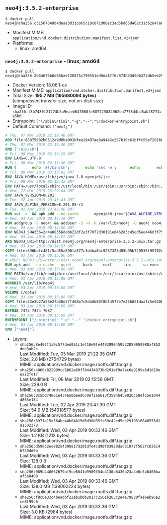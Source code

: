 ## `neo4j:3.5.2-enterprise`

```console
$ docker pull neo4j@sha256:c3150784dd4deaa3d31c865c19c671d08ec3ad5bd65d462c31c62847a6ca0871
```

-	Manifest MIME: `application/vnd.docker.distribution.manifest.list.v2+json`
-	Platforms:
	-	linux; amd64

### `neo4j:3.5.2-enterprise` - linux; amd64

```console
$ docker pull neo4j@sha256:2b64676b0d656aef28875c799551ed0ea1ff6c874b33d9db372db5ee29fd9adb
```

-	Docker Version: 18.06.1-ce
-	Manifest MIME: `application/vnd.docker.distribution.manifest.v2+json`
-	Total Size: **195.7 MB (195680094 bytes)**  
	(compressed transfer size, not on-disk size)
-	Image ID: `sha256:f8b7480f21274b5a9eae4647068fe807225834962ea7778d4cd5ab28774ce5b6`
-	Entrypoint: `["\/sbin\/tini","-g","--","\/docker-entrypoint.sh"]`
-	Default Command: `["neo4j"]`

```dockerfile
# Thu, 07 Mar 2019 22:19:40 GMT
ADD file:88875982b0512a9d0ba001bfea19497ae9a9442c257b19c61bffc56e7201b0c3 in / 
# Thu, 07 Mar 2019 22:19:40 GMT
CMD ["/bin/sh"]
# Fri, 08 Mar 2019 02:13:29 GMT
ENV LANG=C.UTF-8
# Fri, 08 Mar 2019 02:13:30 GMT
RUN { 		echo '#!/bin/sh'; 		echo 'set -e'; 		echo; 		echo 'dirname "$(dirname "$(readlink -f "$(which javac || which java)")")"'; 	} > /usr/local/bin/docker-java-home 	&& chmod +x /usr/local/bin/docker-java-home
# Fri, 08 Mar 2019 02:13:42 GMT
ENV JAVA_HOME=/usr/lib/jvm/java-1.8-openjdk/jre
# Fri, 08 Mar 2019 02:13:42 GMT
ENV PATH=/usr/local/sbin:/usr/local/bin:/usr/sbin:/usr/bin:/sbin:/bin:/usr/lib/jvm/java-1.8-openjdk/jre/bin:/usr/lib/jvm/java-1.8-openjdk/bin
# Wed, 27 Mar 2019 23:29:04 GMT
ENV JAVA_VERSION=8u201
# Tue, 02 Apr 2019 23:45:43 GMT
ENV JAVA_ALPINE_VERSION=8.201.08-r1
# Tue, 02 Apr 2019 23:45:46 GMT
RUN set -x 	&& apk add --no-cache 		openjdk8-jre="$JAVA_ALPINE_VERSION" 	&& [ "$JAVA_HOME" = "$(docker-java-home)" ]
# Wed, 03 Apr 2019 00:14:10 GMT
RUN addgroup -S neo4j && adduser -S -H -h /var/lib/neo4j -G neo4j neo4j
# Wed, 03 Apr 2019 00:14:56 GMT
ENV NEO4J_SHA256=2c4a08356debb22df2a3f7072d30191e8462d3c45ed5ee446d3f756b2202c3c8 NEO4J_TARBALL=neo4j-enterprise-3.5.2-unix.tar.gz NEO4J_EDITION=enterprise
# Wed, 03 Apr 2019 00:14:57 GMT
ARG NEO4J_URI=http://dist.neo4j.org/neo4j-enterprise-3.5.2-unix.tar.gz
# Wed, 03 Apr 2019 00:14:57 GMT
COPY file:696befc481f5ad55a590fa577c3d4ba04c9237326d85b95b729538f95702e110 in /tmp/ 
# Wed, 03 Apr 2019 00:15:06 GMT
# ARGS: NEO4J_URI=http://dist.neo4j.org/neo4j-enterprise-3.5.2-unix.tar.gz
RUN apk add --no-cache --quiet     bash     curl     tini     su-exec     && curl --fail --silent --show-error --location --remote-name ${NEO4J_URI}     && echo "${NEO4J_SHA256}  ${NEO4J_TARBALL}" | sha256sum -csw -     && tar --extract --file ${NEO4J_TARBALL} --directory /var/lib     && mv /var/lib/neo4j-* /var/lib/neo4j     && rm ${NEO4J_TARBALL}     && mv /var/lib/neo4j/data /data     && chown -R neo4j:neo4j /data     && chmod -R 777 /data     && chown -R neo4j:neo4j /var/lib/neo4j     && chmod -R 777 /var/lib/neo4j     && ln -s /data /var/lib/neo4j/data     && apk del curl
# Wed, 03 Apr 2019 00:15:08 GMT
ENV PATH=/var/lib/neo4j/bin:/usr/local/sbin:/usr/local/bin:/usr/sbin:/usr/bin:/sbin:/bin:/usr/lib/jvm/java-1.8-openjdk/jre/bin:/usr/lib/jvm/java-1.8-openjdk/bin
# Wed, 03 Apr 2019 00:15:08 GMT
WORKDIR /var/lib/neo4j
# Wed, 03 Apr 2019 00:15:08 GMT
VOLUME [/data]
# Wed, 03 Apr 2019 00:15:08 GMT
COPY file:43e3b27a58e2fb38e37f468e7c8da6b80f8bf4577e7e45b88fdaafc5e020bbfa in /docker-entrypoint.sh 
# Wed, 03 Apr 2019 00:15:09 GMT
EXPOSE 7473 7474 7687
# Wed, 03 Apr 2019 00:15:09 GMT
ENTRYPOINT ["/sbin/tini" "-g" "--" "/docker-entrypoint.sh"]
# Wed, 03 Apr 2019 00:15:09 GMT
CMD ["neo4j"]
```

-	Layers:
	-	`sha256:8e402f1a9c577ded051c1ef10e9fe4492890459522089959988a4852dee8ab2c`  
		Last Modified: Tue, 05 Mar 2019 21:22:35 GMT  
		Size: 2.8 MB (2754729 bytes)  
		MIME: application/vnd.docker.image.rootfs.diff.tar.gzip
	-	`sha256:4866c822999cc5862e60f784434873bd291ef9a7ac6e9199a5d1d19eea22fe17`  
		Last Modified: Fri, 08 Mar 2019 02:15:56 GMT  
		Size: 239.0 B  
		MIME: application/vnd.docker.image.rootfs.diff.tar.gzip
	-	`sha256:0c5bd74861e4346a0beed670ef2a6613f3594b458820c50efc5e1044d865e134`  
		Last Modified: Tue, 02 Apr 2019 23:47:30 GMT  
		Size: 54.9 MB (54918577 bytes)  
		MIME: application/vnd.docker.image.rootfs.diff.tar.gzip
	-	`sha256:3971a15a564bc44b04b15d6d98d35fc60c42ed5de2919316640555d1a1502378`  
		Last Modified: Wed, 03 Apr 2019 00:32:46 GMT  
		Size: 1.2 KB (1213 bytes)  
		MIME: application/vnd.docker.image.rootfs.diff.tar.gzip
	-	`sha256:d59032ee882a4390817d201dfe4cd98f83928dad31072f502fc82614b749dd0b`  
		Last Modified: Wed, 03 Apr 2019 00:33:36 GMT  
		Size: 128.0 B  
		MIME: application/vnd.docker.image.rootfs.diff.tar.gzip
	-	`sha256:089b440662679af9ce6841d9909354e4136a6436b23a4e8c546460baaf5a8409`  
		Last Modified: Wed, 03 Apr 2019 00:33:46 GMT  
		Size: 138.0 MB (138002224 bytes)  
		MIME: application/vnd.docker.image.rootfs.diff.tar.gzip
	-	`sha256:f8c0a33c4beadbf22ab1b0b2017c256eb263c2e4e79830fae6eb96e2ce8f99c6`  
		Last Modified: Wed, 03 Apr 2019 00:33:36 GMT  
		Size: 3.0 KB (2984 bytes)  
		MIME: application/vnd.docker.image.rootfs.diff.tar.gzip
